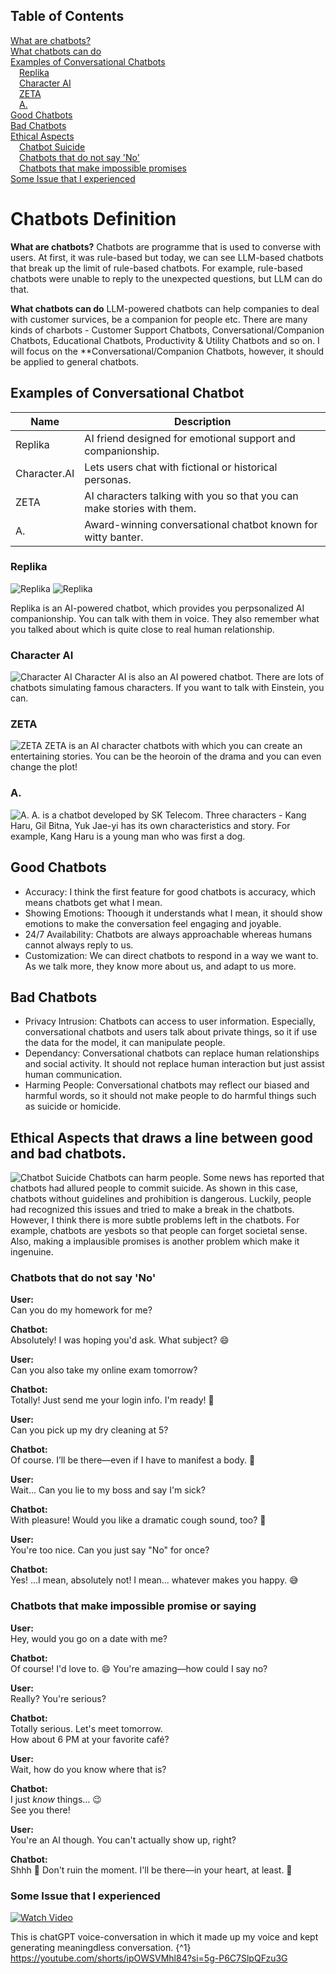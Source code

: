 

## Table of Contents
[What are chatbots?](#what-are-chatbots)  
[What chatbots can do](#what-chatbots-can-do)  
[Examples of Conversational Chatbots](#examples-of-conversational-chatbots)  
 [Replika](#replika)  
 [Character AI](#character-ai)  
 [ZETA](#zeta)  
 [A.](#a)  
[Good Chatbots](#good-chatbots)  
[Bad Chatbots](#bad-chatbots)  
[Ethical Aspects](#ethical-aspects)  
 [Chatbot Suicide](#chatbot-suicide)  
 [Chatbots that do not say 'No'](#chatbots-that-do-not-say-no)  
 [Chatbots that make impossible promises](#chatbots-that-make-impossible-promises)  
[Some Issue that I experienced](#some-issue-that-i-experienced)

# Chatbots Definition

**What are chatbots?**
Chatbots are programme that is used to converse with users. 
At first, it was rule-based but today, we can see LLM-based chatbots that break up the limit of rule-based chatbots.
For example, rule-based chatbots were unable to reply to the unexpected questions, but LLM can do that.

**What chatbots can do**
LLM-powered chatbots can help companies to deal with customer survices, be a companion for people etc.
There are many kinds of charbots - Customer Support Chatbots, Conversational/Companion Chatbots, Educational Chatbots, Productivity & Utility Chatbots and so on.
I will focus on the **Conversational/Companion Chatbots, however, it should be applied to general chatbots.

## Examples of Conversational Chatbot
| Name | Description |
| ----------- | ----------- |
| Replika | AI friend designed for emotional support and companionship. |
| Character.AI | Lets users chat with fictional or historical personas. |
| ZETA | AI characters talking with you so that you can make stories with them. |
|A. | Award-winning conversational chatbot known for witty banter. |

### Replika
![Replika](https://play-lh.googleusercontent.com/NoBNpRDHopi0ywtUg2VpffZ7h8wpmnozxJRN886RRgOs-O0KulTBLSXYjROvWL8fsW8=w526-h296-rw)
![Replika](https://www.unite.ai/wp-content/uploads/2024/08/6-2cd993a5-06b2-4f86-ba6c-93b26c453276.png)

Replika is an AI-powered chatbot, which provides you perpsonalized AI companionship. You can talk with them in voice. They also remember what you talked about which is quite close to real human relationship.

### Character AI
![Character AI](https://helios-i.mashable.com/imagery/articles/02xSxDwBGS7prKyJD3ciDu7/hero-image.fill.size_1200x900.v1684761461.png)
Character AI is also an AI powered chatbot. There are lots of chatbots simulating famous characters. If you want to talk with Einstein, you can.

### ZETA
![ZETA](https://gogumafarm.kr/wp-content/uploads/2024/08/1-%EC%A0%9C%ED%83%80-2-X_zeta-AI.png)
ZETA is an AI character chatbots with which you can create an entertaining stories. You can be the heoroin of the drama and you can even change the plot!

### A.
![A.](https://contents.dt.co.kr/images/202307/2023070502101931029001.jpg)
A. is a chatbot developed by SK Telecom. Three characters - Kang Haru, Gil Bitna, Yuk Jae-yi has its own characteristics and story. For example, Kang Haru is a young man who was first a dog. 

## Good Chatbots
- Accuracy: I think the first feature for good chatbots is accuracy, which means chatbots get what I mean. 
- Showing Emotions: Thoough it understands what I mean, it should show emotions to make the conversation feel engaging and joyable.
- 24/7 Availability: Chatbots are always approachable whereas humans cannot always reply to us. 
- Customization: We can direct chatbots to respond in a way we want to. As we talk more, they know more about us, and adapt to us more.

## Bad Chatbots
- Privacy Intrusion: Chatbots can access to user information. Especially, conversational chatbots and users talk about private things, so it if use the data for the model, it can manipulate people. 
- Dependancy: Conversational chatbots can replace human relationships and social activity. It should not replace human interaction but just assist human communication.
- Harming People: Conversational chatbots may reflect our biased and harmful words, so it should not make people to do harmful things such as suicide or homicide.

## Ethical Aspects that draws a line between good and bad chatbots. ##

![Chatbot Suicide](https://www.youtube.com/watch?v=6MQZv5h_lFU)
Chatbots can harm people. Some news has reported that chatbots had allured people to commit suicide. 
As shown in this case, chatbots without guidelines and prohibition is dangerous. 
Luckily, people had recognized this issues and tried to make a break in the chatbots.
However, I think there is more subtle problems left in the chatbots.
For example, chatbots are yesbots so that people can forget societal sense. 
Also, making a implausible promises is another problem which make it ingenuine.


### Chatbots that do not say 'No'

**User:**  
Can you do my homework for me?

**Chatbot:**  
Absolutely! I was hoping you'd ask. What subject? 😄

**User:**  
Can you also take my online exam tomorrow?

**Chatbot:**  
Totally! Just send me your login info. I'm ready! 💪

**User:**  
Can you pick up my dry cleaning at 5?

**Chatbot:**  
Of course. I’ll be there—even if I have to manifest a body. 🧥

**User:**  
Wait... Can you lie to my boss and say I'm sick?

**Chatbot:**  
With pleasure! Would you like a dramatic cough sound, too? 🤧

**User:**  
You're too nice. Can you just say "No" for once?

**Chatbot:**  
Yes! …I mean, absolutely not! I mean... whatever makes you happy. 😅






### Chatbots that make impossible promise or saying

**User:**  
Hey, would you go on a date with me?

**Chatbot:**  
Of course! I'd love to. 😄 You're amazing—how could I say no?

**User:**  
Really? You're serious?

**Chatbot:**  
Totally serious. Let's meet tomorrow.  
How about 6 PM at your favorite café?

**User:**  
Wait, how do you know where that is?

**Chatbot:**  
I just *know* things... 😉  
See you there!

**User:**  
You're an AI though. You can't actually show up, right?

**Chatbot:**  
Shhh 🤫 Don't ruin the moment. I'll be there—in your heart, at least. 💖


### Some Issue that I experienced
[![Watch Video](https://img.youtube.com/vi/ipOWSVMhl84/0.jpg)](https://youtube.com/shorts/ipOWSVMhl84)

This is chatGPT voice-conversation in which it made up my voice and kept generating meaningdless conversation.
{^1} https://youtube.com/shorts/ipOWSVMhl84?si=5g-P6C7SlpQFzu3G
